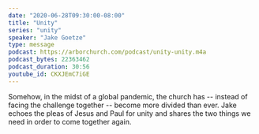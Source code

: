 ```yaml
---
date: "2020-06-28T09:30:00-08:00"
title: "Unity"
series: "unity"
speaker: "Jake Goetze"
type: message
podcast: https://arborchurch.com/podcast/unity-unity.m4a
podcast_bytes: 22363462
podcast_duration: 30:56
youtube_id: CKXJEmC7iGE
---
```


Somehow, in the midst of a global pandemic, the church has -- instead of facing the challenge together -- become more
divided than ever. Jake echoes the pleas of Jesus and Paul for unity and shares the two things we need in order to come
together again.
